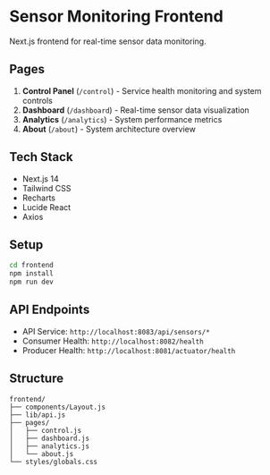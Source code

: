 # Sensor Monitoring Frontend

Next.js frontend for real-time sensor data monitoring.

## Pages

1. **Control Panel** (`/control`) - Service health monitoring and system controls
2. **Dashboard** (`/dashboard`) - Real-time sensor data visualization  
3. **Analytics** (`/analytics`) - System performance metrics
4. **About** (`/about`) - System architecture overview

## Tech Stack

- Next.js 14
- Tailwind CSS
- Recharts
- Lucide React
- Axios

## Setup

```bash
cd frontend
npm install
npm run dev
```

## API Endpoints

- API Service: `http://localhost:8083/api/sensors/*`
- Consumer Health: `http://localhost:8082/health`
- Producer Health: `http://localhost:8081/actuator/health`

## Structure

```
frontend/
├── components/Layout.js
├── lib/api.js
├── pages/
│   ├── control.js
│   ├── dashboard.js
│   ├── analytics.js
│   └── about.js
└── styles/globals.css
```
